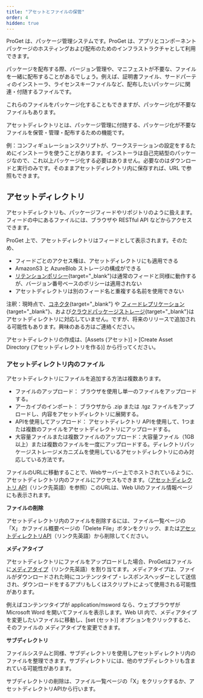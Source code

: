 ```yaml
---
title: "アセットとファイルの保管"
order: 4
hidden: true
---
```


ProGet は、パッケージ管理システムです。ProGet は、アプリとコンポーネントパッケージのホスティングおよび配布のためのインフラストラクチャとして利用できます。

パッケージを配布する際、バージョン管理や、マニフェストが不要な、ファイルを一緒に配布することがあるでしょう。例えば、証明書ファイル、サードパーティのインストーラ、ライセンスキーファイルなど、配布したいパッケージに関連・付随するファイルです。

これらのファイルをパッケージ化することもできますが、パッケージ化が不要なファイルもあります。

アセットディレクトリとは、パッケージ管理に付随する、パッケージ化が不要なファイルを保管・管理・配布するための機能です。

例：コンフィギュレーションスクリプトが、ワークステーションの設定をするためにインストーラを使うことがあります。インストーラは自己完結型のパッケージなので、これ以上パッケージ化する必要はありません。必要なのはダウンロードと実行のみです。そのままアセットディレクトリ内に保存すれば、URL で参照もできます。

## **アセットディレクトリ**

アセットディレクトリも、パッケージフィードやリポジトリのように扱えます。フィードの中にあるファイルには、ブラウザや RESTful API などからアクセスできます。

ProGet 上で、アセットディレクトリはフィードとして表示されます。そのため、

- フィードごとのアクセス権は、アセットディレクトリにも適用できる
- AmazonS3 と AzureBlob ストレージの構成ができる
- [リテンションポリシー](/docs/inedo-日本語ヘルフ/proget-jp/管理機能/jp-proget-retention-rules){target="_blank"}は通常のフィードと同様に動作するが、バージョン番号ベースのポリシーは適用されない
- アセットディレクトリは別のフィード名と重複する名前を使用できない

注釈：現時点で、[コネクタ](/docs/inedo-日本語ヘルフ/proget-jp/フィートリホシトリの作成と管理/jp-proget-connector-overview){target="_blank"} や [フィードレプリケーション](/docs/inedo-日本語ヘルフ/proget-jp/高度な機能/jp-proget-feed-replication){target="_blank"}、および[クラウドパッケージストレージ](/docs/inedo-日本語ヘルフ/proget-jp/高度な機能/jp-proget-cloud-storage){target="_blank"}はアセットディレクトリに対応していません。ですが、将来のリリースで追加される可能性もあります。興味のある方はご連絡ください。

アセットディレクトリの作成は、[Assets (アセット)] > [Create Asset Directory (アセットディレクトリを作る)] から行ってください。

### **アセットディレクトリ内のファイル**

アセットディレクトリにファイルを追加する方法は複数あります。

- ファイルのアップロード： ブラウザを使用し単一のファイルをアップロードする。
- アーカイブのインポート： ブラウザから .zip または .tgz ファイルをアップロードし、内容をアセットディレクトリに展開する。
- APIを使用してアップロード： アセットディレクトリ APIを使用して、1つまたは複数のファイルをアセットディレクトリにアップロードする。
- 大容量ファイルまたは複数ファイルのアップロード：大容量ファイル（1GB以上）または複数のファイルを一度にアップロードする。ディレクトリパッケージストレージメカニズムを使用しているアセットディレクトリにのみ対応している方法です。

ファイルのURLに移動することで、Webサーバー上でホストされているように、アセットディレクトリ内のファイルにアクセスもできます。（[アセットディレクトリ API](/docs/proget/reference-api/proget-api-assets)（リンク先英語）を参照）このURLは、Web UIのファイル情報ページにも表示されます。

**ファイルの削除**

アセットディレクトリ内のファイルを削除するには、ファイル一覧ページの「X」 かファイル概要ページの「Delete File」ボタンをクリック、または[アセットディレクトリAPI](/docs/proget/reference-api/proget-api-assets)（リンク先英語）から削除してください。

**メディアタイプ**

アセットディレクトリにファイルをアップロードした場合、ProGetはファイルに[メディアタイプ](https://en.wikipedia.org/wiki/Media_type)（リンク先英語）を割り当てます。メディアタイプは、ファイルがダウンロードされた時にコンテンツタイプ・レスポンスヘッダーとして送信され、ダウンロードをするアプリもしくはスクリプトによって使用される可能性があります。

例えばコンテンツタイプが application/msword なら、ウェブブラウザが Microsoft Word を開いてファイルを表示します。Web UI 内で、メディアタイプを変更したいファイルに移動し、[set (セット)] オプションをクリックすると、そのファイルの メディアタイプを変更できます。

**サブディレクトリ**

ファイルシステムと同様、サブディレクトリを使用しアセットディレクトリ内のファイルを整理できます。サブディレクトリには、他のサブディレクトリも含まれている可能性があります。

サブディレクトリの削除は、ファイル一覧ページの「X」をクリックするか、アセットディレクトリAPIから行います。